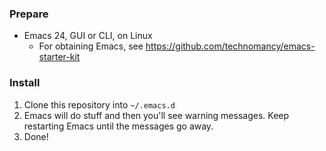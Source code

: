 ### Prepare

* Emacs 24, GUI or CLI, on Linux
  * For obtaining Emacs, see https://github.com/technomancy/emacs-starter-kit

### Install

1. Clone this repository into `~/.emacs.d`
2. Emacs will do stuff and then you'll see warning messages.  Keep restarting Emacs until the messages go away.
3. Done!